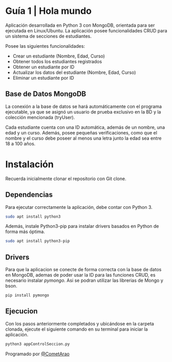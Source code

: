 # Guía 1 | Hola mundo

Aplicación desarrollada en Python 3 con MongoDB, orientada para ser ejecutada en Linux/Ubuntu. La aplicación posee funcionalidades CRUD para un sistema de secciones de estudiantes.

Posee las siguientes funcionalidades:
- Crear un estudiante (Nombre, Edad, Curso)
- Obtener todos los estudiantes registrados
- Obtener un estudiante por ID
- Actualizar los datos del estudiante (Nombre, Edad, Curso)
- Eliminar un estudiante por ID

## Base de Datos MongoDB

La conexión a la base de datos se hará automáticamente con el programa ejecutable, ya que se asignó un usuario de prueba exclusivo en la BD y la colección mencionada (tryUser).

Cada estudiante cuenta con una ID automática, además de un nombre, una edad y un curso. Además, posee pequeñas verificaciones, como que el nombre y el curso debe poseer al menos una letra junto la edad sea entre 18 a 100 años.

# Instalación

Recuerda inicialmente clonar el repositorio con Git clone.

## Dependencias

Para ejecutar correctamente la aplicación, debe contar con Python 3.

```bash
sudo apt install python3
```
Además, instale Python3-pip para instalar drivers basados en Python de forma más óptima.

```bash
sudo apt install python3-pip
```

## Drivers

Para que la aplicacion se conecte de forma correcta con la base de datos en MongoDB, ademas de poder usar la ID para las funciones CRUD, es necesario instalar _pymongo_. Asi se podran utilizar las librerias de Mongo y bson.

```bash
pip install pymongo
```

## Ejecucion
Con los pasos anteriormente completados y ubicándose en la carpeta clonada, ejecute el siguiente comando en su terminal para iniciar la aplicación.

```bash
python3 appControlSeccion.py
```

Programado por [@CometArao](https://github.com/CometArao)

